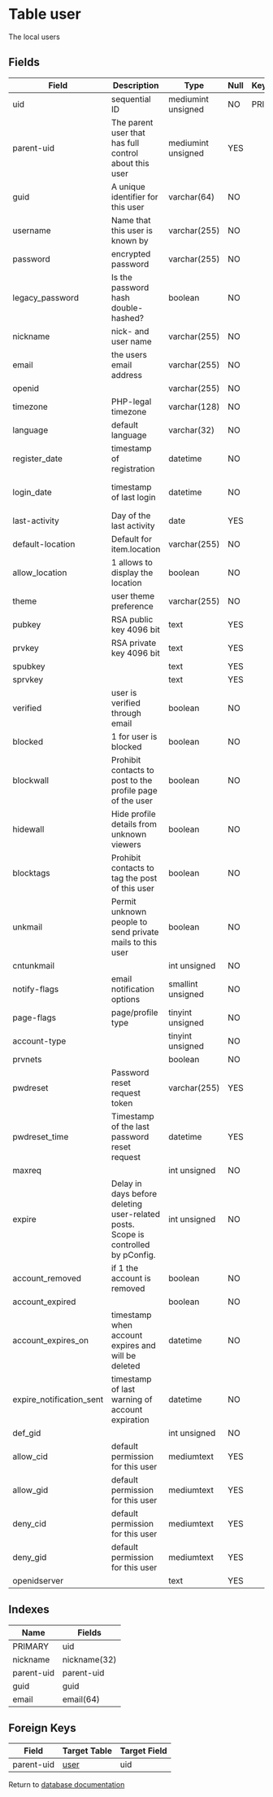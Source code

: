 Table user
===========

The local users

Fields
------

| Field                    | Description                                                                       | Type               | Null | Key | Default             | Extra          |
| ------------------------ | --------------------------------------------------------------------------------- | ------------------ | ---- | --- | ------------------- | -------------- |
| uid                      | sequential ID                                                                     | mediumint unsigned | NO   | PRI | NULL                | auto_increment |
| parent-uid               | The parent user that has full control about this user                             | mediumint unsigned | YES  |     | NULL                |                |
| guid                     | A unique identifier for this user                                                 | varchar(64)        | NO   |     |                     |                |
| username                 | Name that this user is known by                                                   | varchar(255)       | NO   |     |                     |                |
| password                 | encrypted password                                                                | varchar(255)       | NO   |     |                     |                |
| legacy_password          | Is the password hash double-hashed?                                               | boolean            | NO   |     | 0                   |                |
| nickname                 | nick- and user name                                                               | varchar(255)       | NO   |     |                     |                |
| email                    | the users email address                                                           | varchar(255)       | NO   |     |                     |                |
| openid                   |                                                                                   | varchar(255)       | NO   |     |                     |                |
| timezone                 | PHP-legal timezone                                                                | varchar(128)       | NO   |     |                     |                |
| language                 | default language                                                                  | varchar(32)        | NO   |     | en                  |                |
| register_date            | timestamp of registration                                                         | datetime           | NO   |     | 0001-01-01 00:00:00 |                |
| login_date               | timestamp of last login                                                           | datetime           | NO   |     | 0001-01-01 00:00:00 |                |
| last-activity            | Day of the last activity                                                          | date               | YES  |     | NULL                |                |
| default-location         | Default for item.location                                                         | varchar(255)       | NO   |     |                     |                |
| allow_location           | 1 allows to display the location                                                  | boolean            | NO   |     | 0                   |                |
| theme                    | user theme preference                                                             | varchar(255)       | NO   |     |                     |                |
| pubkey                   | RSA public key 4096 bit                                                           | text               | YES  |     | NULL                |                |
| prvkey                   | RSA private key 4096 bit                                                          | text               | YES  |     | NULL                |                |
| spubkey                  |                                                                                   | text               | YES  |     | NULL                |                |
| sprvkey                  |                                                                                   | text               | YES  |     | NULL                |                |
| verified                 | user is verified through email                                                    | boolean            | NO   |     | 0                   |                |
| blocked                  | 1 for user is blocked                                                             | boolean            | NO   |     | 0                   |                |
| blockwall                | Prohibit contacts to post to the profile page of the user                         | boolean            | NO   |     | 0                   |                |
| hidewall                 | Hide profile details from unknown viewers                                         | boolean            | NO   |     | 0                   |                |
| blocktags                | Prohibit contacts to tag the post of this user                                    | boolean            | NO   |     | 0                   |                |
| unkmail                  | Permit unknown people to send private mails to this user                          | boolean            | NO   |     | 0                   |                |
| cntunkmail               |                                                                                   | int unsigned       | NO   |     | 10                  |                |
| notify-flags             | email notification options                                                        | smallint unsigned  | NO   |     | 65535               |                |
| page-flags               | page/profile type                                                                 | tinyint unsigned   | NO   |     | 0                   |                |
| account-type             |                                                                                   | tinyint unsigned   | NO   |     | 0                   |                |
| prvnets                  |                                                                                   | boolean            | NO   |     | 0                   |                |
| pwdreset                 | Password reset request token                                                      | varchar(255)       | YES  |     | NULL                |                |
| pwdreset_time            | Timestamp of the last password reset request                                      | datetime           | YES  |     | NULL                |                |
| maxreq                   |                                                                                   | int unsigned       | NO   |     | 10                  |                |
| expire                   | Delay in days before deleting user-related posts. Scope is controlled by pConfig. | int unsigned       | NO   |     | 0                   |                |
| account_removed          | if 1 the account is removed                                                       | boolean            | NO   |     | 0                   |                |
| account_expired          |                                                                                   | boolean            | NO   |     | 0                   |                |
| account_expires_on       | timestamp when account expires and will be deleted                                | datetime           | NO   |     | 0001-01-01 00:00:00 |                |
| expire_notification_sent | timestamp of last warning of account expiration                                   | datetime           | NO   |     | 0001-01-01 00:00:00 |                |
| def_gid                  |                                                                                   | int unsigned       | NO   |     | 0                   |                |
| allow_cid                | default permission for this user                                                  | mediumtext         | YES  |     | NULL                |                |
| allow_gid                | default permission for this user                                                  | mediumtext         | YES  |     | NULL                |                |
| deny_cid                 | default permission for this user                                                  | mediumtext         | YES  |     | NULL                |                |
| deny_gid                 | default permission for this user                                                  | mediumtext         | YES  |     | NULL                |                |
| openidserver             |                                                                                   | text               | YES  |     | NULL                |                |

Indexes
------------

| Name       | Fields       |
| ---------- | ------------ |
| PRIMARY    | uid          |
| nickname   | nickname(32) |
| parent-uid | parent-uid   |
| guid       | guid         |
| email      | email(64)    |

Foreign Keys
------------

| Field | Target Table | Target Field |
|-------|--------------|--------------|
| parent-uid | [user](help/database/db_user) | uid |

Return to [database documentation](help/database)
